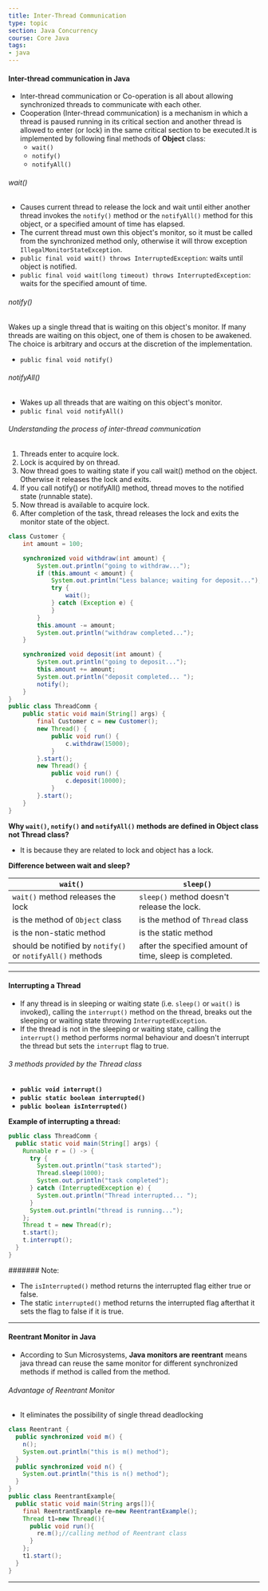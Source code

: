 ```yaml
---
title: Inter-Thread Communication
type: topic
section: Java Concurrency
course: Core Java
tags:
- java
---
```

#### Inter-thread communication in Java
- Inter-thread communication or Co-operation is all about allowing synchronized threads to communicate with each other.
- Cooperation (Inter-thread communication) is a mechanism in which a thread is paused running in its critical section and another thread is allowed to enter (or lock) in the same critical section to be executed.It is implemented by following final methods of **Object** class:
  - `wait()`
  - `notify()`
  - `notifyAll()`

###### wait()
- Causes current thread to release the lock and wait until either another thread invokes the `notify()` method or the `notifyAll()` method for this object, or a specified amount of time has elapsed.
- The current thread must own this object's monitor, so it must be called from the synchronized method only, otherwise it will throw exception `IllegalMonitorStateException`.
- `public final void wait() throws InterruptedException`: waits until object is notified.
- `public final void wait(long timeout) throws InterruptedException`: waits for the specified amount of time.

###### notify()
Wakes up a single thread that is waiting on this object's monitor. If many threads are waiting on this object, one of them is chosen to be awakened. The choice is arbitrary and occurs at the discretion of the implementation. 
- `public final void notify()`

###### notifyAll()
- Wakes up all threads that are waiting on this object's monitor. 
- `public final void notifyAll()`

###### Understanding the process of inter-thread communication
1. Threads enter to acquire lock.
1. Lock is acquired by on thread.
1. Now thread goes to waiting state if you call wait() method on the object. Otherwise it releases the lock and exits.
1. If you call notify() or notifyAll() method, thread moves to the notified state (runnable state).
1. Now thread is available to acquire lock.
1. After completion of the task, thread releases the lock and exits the monitor state of the object.

```java
class Customer {
	int amount = 100;

	synchronized void withdraw(int amount) {
		System.out.println("going to withdraw...");
		if (this.amount < amount) {
			System.out.println("Less balance; waiting for deposit...");
			try {
				wait();
			} catch (Exception e) {
			}
		}
		this.amount -= amount;
		System.out.println("withdraw completed...");
	}

	synchronized void deposit(int amount) {
		System.out.println("going to deposit...");
		this.amount += amount;
		System.out.println("deposit completed... ");
		notify();
	}
}
public class ThreadComm {
	public static void main(String[] args) {
		final Customer c = new Customer();
		new Thread() {
			public void run() {
				c.withdraw(15000);
			}
		}.start();
		new Thread() {
			public void run() {
				c.deposit(10000);
			}
		}.start();
	}
}
```

**Why `wait()`, `notify()` and `notifyAll()` methods are defined in Object class not Thread class?**
- It is because they are related to lock and object has a lock.

**Difference between wait and sleep?**

| `wait()` | `sleep()` |
|-|-|
| `wait()` method releases the lock | `sleep()` method doesn't release the lock. |
| is the method of `Object` class | is the method of `Thread` class |
| is the non-static method | is the static method |
| should be notified by `notify()` or `notifyAll()` methods | after the specified amount of time, sleep is completed. |

---
#### Interrupting a Thread
- If any thread is in sleeping or waiting state (i.e. `sleep()` or `wait()` is invoked), calling the `interrupt()` method on the thread, breaks out the sleeping or waiting state throwing `InterruptedException`.
- If the thread is not in the sleeping or waiting state, calling the `interrupt()` method performs normal behaviour and doesn't interrupt the thread but sets the `interrupt` flag to true.

###### 3 methods provided by the Thread class
- **`public void interrupt()`**
- **`public static boolean interrupted()`**
- **`public boolean isInterrupted()`**

**Example of interrupting a thread:**
```java
public class ThreadComm {
  public static void main(String[] args) {
    Runnable r = () -> {
      try {
        System.out.println("task started");
        Thread.sleep(1000);
        System.out.println("task completed");
      } catch (InterruptedException e) {
        System.out.println("Thread interrupted... ");
      }
      System.out.println("thread is running...");
    };
    Thread t = new Thread(r);
    t.start();
    t.interrupt();
  }
}
```

####### Note:
- The `isInterrupted()` method returns the interrupted flag either true or false.
- The static `interrupted()` method returns the interrupted flag afterthat it sets the flag to false if it is true.


---
#### Reentrant Monitor in Java
- According to Sun Microsystems, **Java monitors are reentrant** means java thread can reuse the same monitor for different synchronized methods if method is called from the method.

###### Advantage of Reentrant Monitor
- It eliminates the possibility of single thread deadlocking

```java
class Reentrant {  
  public synchronized void m() {  
    n();  
    System.out.println("this is m() method");  
  }  
  public synchronized void n() {  
    System.out.println("this is n() method");  
  }  
}  
public class ReentrantExample{  
  public static void main(String args[]){  
    final ReentrantExample re=new ReentrantExample();  
    Thread t1=new Thread(){  
      public void run(){  
        re.m();//calling method of Reentrant class  
      }  
    };  
    t1.start();  
  }
}  
```

---